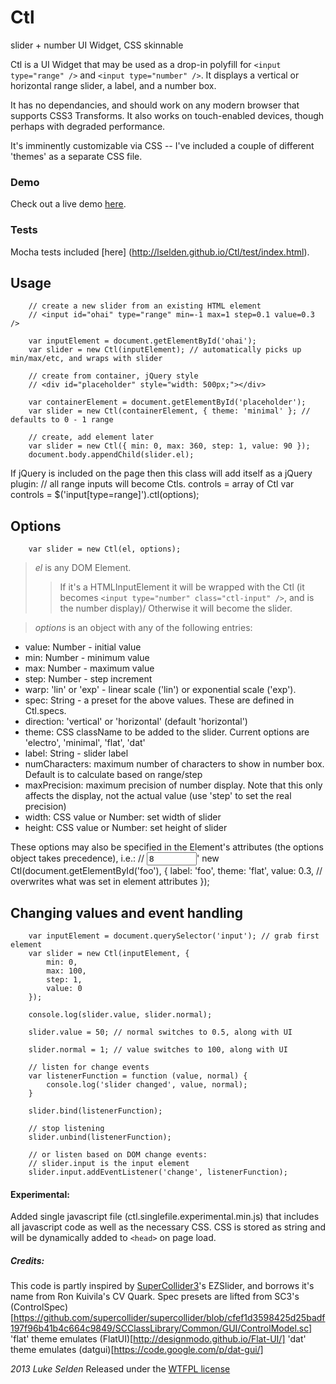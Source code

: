 Ctl
========

slider + number UI Widget, CSS skinnable

Ctl is a UI Widget that may be used as a drop-in polyfill for `<input type="range" />` and `<input type="number" />`.  It displays a vertical or horizontal range slider, a label, and a number box.

It has no dependancies, and should work on any modern browser that supports CSS3 Transforms.  It also works on touch-enabled devices, though perhaps with degraded performance.

It's imminently customizable via CSS -- I've included a couple of different 'themes' as a separate CSS file.


### Demo ###

Check out a live demo [here](http://lukeselden.com/projects/ctl/index.html).

### Tests ###
Mocha tests included [here] (http://lselden.github.io/Ctl/test/index.html).

Usage
---------------------------------------		
		
		// create a new slider from an existing HTML element
		// <input id="ohai" type="range" min=-1 max=1 step=0.1 value=0.3 />

		var inputElement = document.getElementById('ohai');
		var slider = new Ctl(inputElement); // automatically picks up min/max/etc, and wraps with slider
		
		// create from container, jQuery style
		// <div id="placeholder" style="width: 500px;"></div>
		
		var containerElement = document.getElementById('placeholder');
		var slider = new Ctl(containerElement, { theme: 'minimal' }; // defaults to 0 - 1 range
		
		// create, add element later
		var slider = new Ctl({ min: 0, max: 360, step: 1, value: 90 });
		document.body.appendChild(slider.el);
		
If jQuery is included on the page then this class will add itself as a jQuery plugin:
		// all range inputs will become Ctls. controls = array of Ctl
		var controls = $('input[type=range]').ctl(options);
		
Options
---------------------------------------		
		var slider = new Ctl(el, options);
		
> *el* is any DOM Element.
>> If it's a HTMLInputElement it will be wrapped with the Ctl (it becomes `<input type="number" class="ctl-input" />`, and is the number display)/
>> Otherwise it will become the slider.

> *options* is an object with any of the following entries:
* value: Number - initial value
* min: Number - minimum value
* max: Number - maximum value
* step: Number - step increment
* warp: 'lin' or 'exp' - linear scale ('lin') or exponential scale ('exp').
* spec: String - a preset for the above values.  These are defined in Ctl.specs.
* direction: 'vertical' or 'horizontal' (default 'horizontal')
* theme: CSS className to be added to the slider.  Current options are 'electro', 'minimal', 'flat', 'dat'
* label: String - slider label
* numCharacters: maximum number of characters to show in number box.  Default is to calculate based on range/step
* maxPrecision: maximum precision of number display.  Note that this only affects the display, not the actual value (use 'step' to set the real precision)
* width: CSS value or Number: set width of slider
* height: CSS value or Number: set height of slider

These options may also be specified in the Element's attributes (the options object takes precedence), i.e.:
		// <input id="foo" type="number" min=-10 max=10 step=0.1 value=8 direction="vertical" />'
		new Ctl(document.getElementById('foo'), {
			label: 'foo',
			theme: 'flat',
			value: 0.3, // overwrites what was set in element attributes
		});
		
	
Changing values and event handling
---------------------------------------		
		
		var inputElement = document.querySelector('input'); // grab first element
		var slider = new Ctl(inputElement, {
			min: 0,
			max: 100,
			step: 1,
			value: 0
		});
		
		console.log(slider.value, slider.normal);
		
		slider.value = 50; // normal switches to 0.5, along with UI
		
		slider.normal = 1; // value switches to 100, along with UI
		
		// listen for change events
		var listenerFunction = function (value, normal) {
			console.log('slider changed', value, normal);
		}
		
		slider.bind(listenerFunction);
		
		// stop listening
		slider.unbind(listenerFunction);
		
		// or listen based on DOM change events:
		// slider.input is the input element
		slider.input.addEventListener('change', listenerFunction);

#### Experimental: ####
Added single javascript file (ctl.singlefile.experimental.min.js) that includes all javascript code as well as the necessary CSS.
CSS is stored as string and will be dynamically added to `<head>` on page load.

##### Credits:
This code is partly inspired by [SuperCollider3](https://github.com/supercollider/supercollider)'s EZSlider, and borrows it's name from Ron Kuivila's CV Quark.
Spec presets are lifted from SC3's (ControlSpec)[https://github.com/supercollider/supercollider/blob/cfef1d3598425d25badf197f96b41b4c664c9849/SCClassLibrary/Common/GUI/ControlModel.sc]
'flat' theme emulates (FlatUI)[http://designmodo.github.io/Flat-UI/]
'dat' theme emulates (datgui)[https://code.google.com/p/dat-gui/]

_2013 Luke Selden_
Released under the [WTFPL license](http://www.wtfpl.net/)
